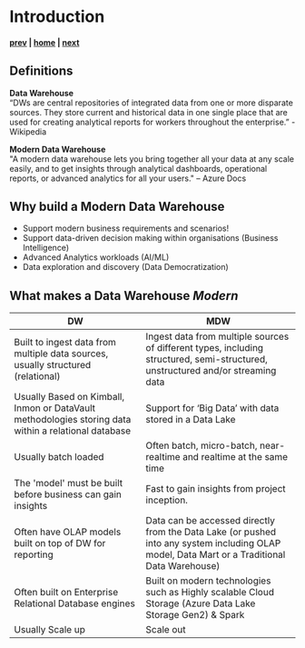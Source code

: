 # Introduction

#### [prev](./readme.md) | [home](./readme.md)  | [next](./designing.md)

## Definitions
**Data Warehouse** </br>“DWs are central repositories of integrated data from one or more disparate sources. They store current and historical data in one single place that are used for creating analytical reports for workers throughout the enterprise.” - Wikipedia

**Modern Data Warehouse**</br>
"A modern data warehouse lets you bring together all your data at any scale easily, and to get insights through analytical dashboards, operational reports, or advanced analytics for all your users." – Azure Docs

## Why build a Modern Data Warehouse
* Support modern business requirements and scenarios!
* Support data-driven decision making within organisations (Business Intelligence)
* Advanced Analytics workloads (AI/ML)
* Data exploration and discovery (Data Democratization)

## What makes a Data Warehouse *Modern*
DW | MDW
---|---
Built to ingest data from multiple data sources, usually structured (relational) | Ingest data from multiple sources of different types, including structured, semi-structured, unstructured and/or streaming data 
Usually Based on Kimball, Inmon or DataVault methodologies storing data within a relational database | Support for ‘Big Data’ with data stored in a Data Lake
Usually batch loaded | Often batch, micro-batch, near-realtime and realtime at the same time 
The 'model' must be built before business can gain insights | Fast to gain insights from project inception.
Often have OLAP models built on top of DW for reporting | Data can be accessed directly from the Data Lake (or pushed into any system including OLAP model, Data Mart or a Traditional Data Warehouse) 
Often built on Enterprise Relational Database engines | Built on modern technologies such as Highly scalable Cloud Storage (Azure Data Lake Storage Gen2) & Spark
Usually Scale up | Scale out